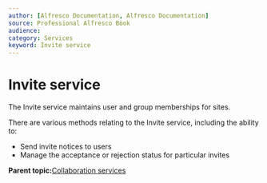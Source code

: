 ```yaml
---
author: [Alfresco Documentation, Alfresco Documentation]
source: Professional Alfresco Book
audience: 
category: Services
keyword: Invite service
---
```


# Invite service

The Invite service maintains user and group memberships for sites.

There are various methods relating to the Invite service, including the ability to:

-   Send invite notices to users
-   Manage the acceptance or rejection status for particular invites

**Parent topic:**[Collaboration services](../concepts/serv-collaboration-about.md)

